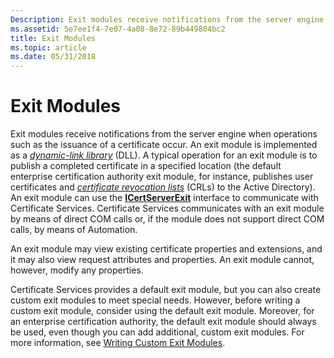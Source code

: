 ```yaml
---
Description: Exit modules receive notifications from the server engine when operations such as the issuance of a certificate occur.
ms.assetid: 5e7ee1f4-7e07-4a08-8e72-89b449804bc2
title: Exit Modules
ms.topic: article
ms.date: 05/31/2018
---
```


# Exit Modules

Exit modules receive notifications from the server engine when operations such as the issuance of a certificate occur. An exit module is implemented as a [*dynamic-link library*](https://msdn.microsoft.com/en-us/library/ms721573(v=VS.85).aspx) (DLL). A typical operation for an exit module is to publish a completed certificate in a specified location (the default enterprise certification authority exit module, for instance, publishes user certificates and [*certificate revocation lists*](https://msdn.microsoft.com/en-us/library/ms721572(v=VS.85).aspx) (CRLs) to the Active Directory). An exit module can use the [**ICertServerExit**](/windows/desktop/api/Certif/nn-certif-icertserverexit) interface to communicate with Certificate Services. Certificate Services communicates with an exit module by means of direct COM calls or, if the module does not support direct COM calls, by means of Automation.

An exit module may view existing certificate properties and extensions, and it may also view request attributes and properties. An exit module cannot, however, modify any properties.

Certificate Services provides a default exit module, but you can also create custom exit modules to meet special needs. However, before writing a custom exit module, consider using the default exit module. Moreover, for an enterprise certification authority, the default exit module should always be used, even though you can add additional, custom exit modules. For more information, see [Writing Custom Exit Modules](writing-custom-exit-modules.md).

 

 



